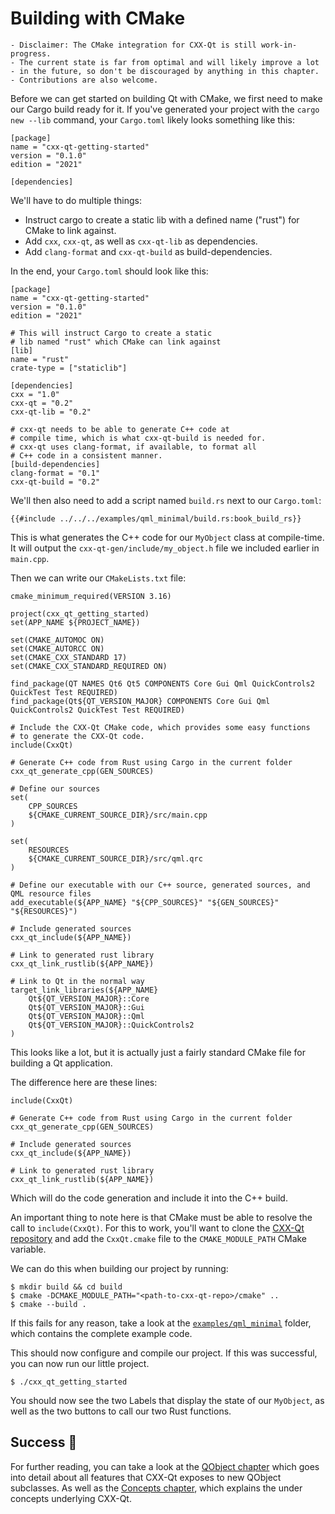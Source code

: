 <!--
SPDX-FileCopyrightText: 2022 Klarälvdalens Datakonsult AB, a KDAB Group company <info@kdab.com>
SPDX-FileContributor: Leon Matthes <leon.matthes@kdab.com>

SPDX-License-Identifier: MIT OR Apache-2.0
-->

# Building with CMake

```diff,ignore
- Disclaimer: The CMake integration for CXX-Qt is still work-in-progress.
- The current state is far from optimal and will likely improve a lot
- in the future, so don't be discouraged by anything in this chapter.
- Contributions are also welcome.
```

Before we can get started on building Qt with CMake, we first need to make our Cargo build ready for it.
If you've generated your project with the `cargo new --lib` command, your `Cargo.toml` likely looks something like this:
```toml,ignore
[package]
name = "cxx-qt-getting-started"
version = "0.1.0"
edition = "2021"

[dependencies]
```

We'll have to do multiple things:
- Instruct cargo to create a static lib with a defined name ("rust") for CMake to link against.
- Add `cxx`, `cxx-qt`, as well as `cxx-qt-lib` as dependencies.
- Add `clang-format` and `cxx-qt-build` as build-dependencies.

In the end, your `Cargo.toml` should look like this:
```toml,ignore
[package]
name = "cxx-qt-getting-started"
version = "0.1.0"
edition = "2021"

# This will instruct Cargo to create a static
# lib named "rust" which CMake can link against
[lib]
name = "rust"
crate-type = ["staticlib"]

[dependencies]
cxx = "1.0"
cxx-qt = "0.2"
cxx-qt-lib = "0.2"

# cxx-qt needs to be able to generate C++ code at
# compile time, which is what cxx-qt-build is needed for.
# cxx-qt uses clang-format, if available, to format all
# C++ code in a consistent manner.
[build-dependencies]
clang-format = "0.1"
cxx-qt-build = "0.2"
```

We'll then also need to add a script named `build.rs` next to our `Cargo.toml`:
```rust,ignore
{{#include ../../../examples/qml_minimal/build.rs:book_build_rs}}
```
This is what generates the C++ code for our `MyObject` class at compile-time.
It will output the `cxx-qt-gen/include/my_object.h` file we included earlier in `main.cpp`.

Then we can write our `CMakeLists.txt` file:

```cmake,ignore
cmake_minimum_required(VERSION 3.16)

project(cxx_qt_getting_started)
set(APP_NAME ${PROJECT_NAME})

set(CMAKE_AUTOMOC ON)
set(CMAKE_AUTORCC ON)
set(CMAKE_CXX_STANDARD 17)
set(CMAKE_CXX_STANDARD_REQUIRED ON)

find_package(QT NAMES Qt6 Qt5 COMPONENTS Core Gui Qml QuickControls2 QuickTest Test REQUIRED)
find_package(Qt${QT_VERSION_MAJOR} COMPONENTS Core Gui Qml QuickControls2 QuickTest Test REQUIRED)

# Include the CXX-Qt CMake code, which provides some easy functions
# to generate the CXX-Qt code.
include(CxxQt)

# Generate C++ code from Rust using Cargo in the current folder
cxx_qt_generate_cpp(GEN_SOURCES)

# Define our sources
set(
    CPP_SOURCES
    ${CMAKE_CURRENT_SOURCE_DIR}/src/main.cpp
)

set(
    RESOURCES
    ${CMAKE_CURRENT_SOURCE_DIR}/src/qml.qrc
)

# Define our executable with our C++ source, generated sources, and QML resource files
add_executable(${APP_NAME} "${CPP_SOURCES}" "${GEN_SOURCES}" "${RESOURCES}")

# Include generated sources
cxx_qt_include(${APP_NAME})

# Link to generated rust library
cxx_qt_link_rustlib(${APP_NAME})

# Link to Qt in the normal way
target_link_libraries(${APP_NAME}
    Qt${QT_VERSION_MAJOR}::Core
    Qt${QT_VERSION_MAJOR}::Gui
    Qt${QT_VERSION_MAJOR}::Qml
    Qt${QT_VERSION_MAJOR}::QuickControls2
)
```

This looks like a lot, but it is actually just a fairly standard CMake file for building a Qt application.

The difference here are these lines:
```cmake,ignore
include(CxxQt)

# Generate C++ code from Rust using Cargo in the current folder
cxx_qt_generate_cpp(GEN_SOURCES)

# Include generated sources
cxx_qt_include(${APP_NAME})

# Link to generated rust library
cxx_qt_link_rustlib(${APP_NAME})
```

Which will do the code generation and include it into the C++ build.

An important thing to note here is that CMake must be able to resolve the call to `include(CxxQt)`.
For this to work, you'll want to clone the [CXX-Qt repository](https://github.com/KDAB/cxx-qt/) and add the `CxxQt.cmake` file to the `CMAKE_MODULE_PATH` CMake variable.

We can do this when building our project by running:
```shell
$ mkdir build && cd build
$ cmake -DCMAKE_MODULE_PATH="<path-to-cxx-qt-repo>/cmake" ..
$ cmake --build .
```
If this fails for any reason, take a look at the [`examples/qml_minimal`](https://github.com/KDAB/cxx-qt/tree/main/examples/qml_minimal) folder, which contains the complete example code.

This should now configure and compile our project.
If this was successful, you can now run our little project.
```shell
$ ./cxx_qt_getting_started
```

You should now see the two Labels that display the state of our `MyObject`, as well as the two buttons to call our two Rust functions.

## Success   🥳

For further reading, you can take a look at the [QObject chapter](../qobject/index.md) which goes into detail about all features that CXX-Qt exposes to new QObject subclasses.
As well as the [Concepts chapter](../concepts/index.md), which explains the under concepts underlying CXX-Qt.
